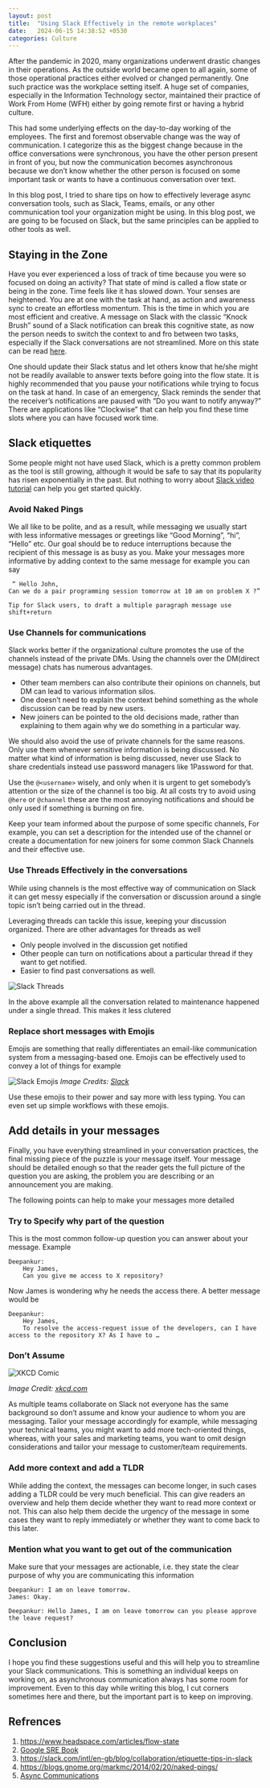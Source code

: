 ```yaml
---
layout: post
title:  "Using Slack Effectively in the remote workplaces"
date:   2024-06-15 14:38:52 +0530
categories: Culture
---
```


After the pandemic in 2020, many organizations underwent drastic changes in their operations. As the outside world became open to all again, some of those operational practices either evolved or changed permanently. One such practice was the workplace setting itself. A huge set of companies, especially in the Information Technology sector, maintained their practice of Work From Home (WFH) either by going remote first or having a hybrid culture.

This had some underlying effects on the day-to-day working of the employees. The first and foremost observable change was the way of communication. I categorize this as the biggest change because in the office conversations were synchronous, you have the other person present in front of you, but now the communication becomes asynchronous because we don’t know whether the other person is focused on some important task or wants to have a continuous conversation over text.

In this blog post, I tried to share tips on how to effectively leverage async conversation tools, such as Slack, Teams, emails, or any other communication tool your organization might be using. In this blog post, we are going to be focused on Slack, but the same principles can be applied to other tools as well.

## Staying in the Zone

Have you ever experienced a loss of track of time because you were so focused on doing an activity? That state of mind is called a flow state or being in the zone. Time feels like it has slowed down. Your senses are heightened. You are at one with the task at hand, as action and awareness sync to create an effortless momentum. This is the time in which you are most efficient and creative. A message on Slack with the classic “Knock Brush” sound of a Slack notification can break this cognitive state, as now the person needs to switch the context to and fro between two tasks, especially if the Slack conversations are not streamlined. More on this state can be read [here](https://sre.google/sre-book/dealing-with-interrupts/#cognitive-flow-state-yDsrIgHQSecondly).

One should update their Slack status and let others know that he/she might not be readily available to answer texts before going into the flow state. It is highly recommended that you pause your notifications while trying to focus on the task at hand. In case of an emergency, Slack reminds the sender that the receiver’s notifications are paused with “Do you want to notify anyway?” There are applications like “Clockwise” that can help you find these time slots where you can have focused work time.

## Slack etiquettes

Some people might not have used Slack, which is a pretty common problem as the tool is still growing, although it would be safe to say that its popularity has risen exponentially in the past. But nothing to worry about [Slack video tutorial](https://slack.com/intl/en-gb/help/articles/360059976673-Slack-video-tutorials) can help you get started quickly.


### Avoid Naked Pings

We all like to be polite, and as a result, while messaging we usually start with less informative messages or greetings like “Good Morning”, “hi”, “Hello” etc. Our goal should be to reduce interruptions because the recipient of this message is as busy as you. Make your messages more informative by adding context to the same message for example you can say

```
 “ Hello John,
Can we do a pair programming session tomorrow at 10 am on problem X ?”

```
```
Tip for Slack users, to draft a multiple paragraph message use shift+return
```


### Use Channels for communications

Slack works better if the organizational culture promotes the use of the channels instead of the private DMs. Using the channels over the DM(direct message) chats has numerous advantages. 

* Other team members can also contribute their opinions on channels, but DM can lead to various information silos.
* One doesn’t need to explain the context behind something as the whole discussion can be read by new users.
* New joiners can be pointed to the old decisions made, rather than explaining to them again why we do something in a particular way. 

We should also avoid the use of private channels for the same reasons. Only use them whenever sensitive information is being discussed. No matter what kind of information is being discussed, never use Slack to share credentials instead use password managers like 1Password for that.

Use the `@<username>` wisely, and only when it is urgent to get somebody’s attention or the size of the channel is too big. At all costs try to avoid using `@here` or `@channel` these are the most annoying notifications and should be only used if something is burning on fire. 

Keep your team informed about the purpose of some specific channels, For example, you can set a description for the intended use of the channel or create a documentation for new joiners for some common Slack Channels and their effective use. 


### Use Threads Effectively in the conversations

While using channels is the most effective way of communication on Slack it can get messy especially if the conversation or discussion around a single topic isn’t being carried out in the thread. 

Leveraging threads can tackle this issue, keeping your discussion organized. There are other advantages for threads as well


* Only people involved in the discussion get notified
* Other people can turn on notifications about a particular thread if they want to get notified. 
* Easier to find past conversations as well. 

![Slack Threads](../assets/images/threads.png)

In the above example all the conversation related to maintenance happened under a single thread. This makes it less clutered

### Replace short messages with Emojis

Emojis are something that really differentiates an email-like communication system from a messaging-based one. Emojis can be effectively used to convey a lot of things for example

![Slack Emojis](../assets/images/emojis.png)
*Image Credits: [Slack](https://slack.com/intl/en-gb/blog/collaboration/etiquette-tips-in-slack)*

Use these emojis to their power and say more with less typing. You can even set up simple workflows with these emojis.

## Add details in your messages

Finally, you have everything streamlined in your conversation practices, the final missing piece of the puzzle is your message itself. Your message should be detailed enough so that the reader gets the full picture of the question you are asking, the problem you are describing or an announcement you are making.

The following points can help to make your messages more detailed

### Try to Specify why part of the question

This is the most common follow-up question you can answer about your message. Example

```
Deepankur:
    Hey James,
    Can you give me access to X repository?
```

Now James is wondering why he needs the access there. A better message would be

```
Deepankur:
    Hey James,
    To resolve the access-request issue of the developers, can I have access to the repository X? As I have to …
```

### Don’t Assume

![XKCD Comic](../assets/images/xkcd.png)

*Image Credit: [xkcd.com](https://xkcd.com/1860/)*

As multiple teams collaborate on Slack not everyone has the same background so don’t assume and know your audience to whom you are messaging. Tailor your message accordingly for example, while messaging your technical teams, you might want to add more tech-oriented things, whereas, with your sales and marketing teams, you want to omit design considerations and tailor your message to customer/team requirements.

### Add more context and add a TLDR

While adding the context, the messages can become longer, in such cases adding a TLDR could be very much beneficial. This can give readers an overview and help them decide whether they want to read more context or not. This can also help them decide the urgency of the message in some cases they want to reply immediately or whether they want to come back to this later.

### Mention what you want to get out of the communication

Make sure that your messages are actionable, i.e. they state the clear purpose of why you are communicating this information

```
Deepankur: I am on leave tomorrow. 
James: Okay.
```

```
Deepankur: Hello James, I am on leave tomorrow can you please approve the leave request?
```

## Conclusion

I hope you find these suggestions useful and this will help you to streamline your Slack communications.  This is something an individual keeps on working on, as asynchronous communication always has some room for improvement. Even to this day while writing this blog, I cut corners sometimes here and there, but the important part is to keep on improving. 


## Refrences

1. https://www.headspace.com/articles/flow-state
2. [Google SRE Book](https://sre.google/sre-book/dealing-with-interrupts/#cognitive-flow-state-yDsrIgHQSecondly)
3. https://slack.com/intl/en-gb/blog/collaboration/etiquette-tips-in-slack
4. https://blogs.gnome.org/markmc/2014/02/20/naked-pings/
5. [Async Communications](https://www.infracloud.io/blogs/async-communication-remote-work/)
